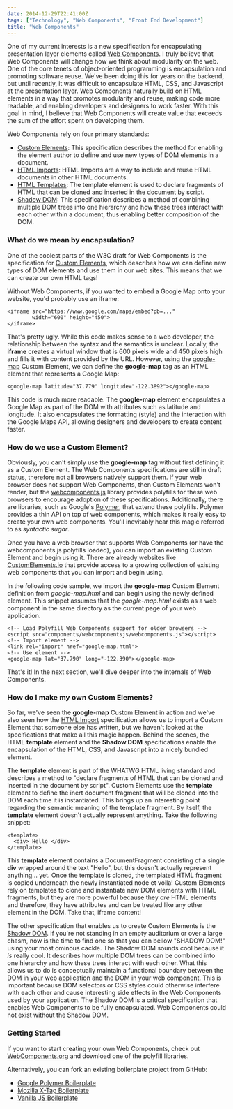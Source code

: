 ```yaml
---
date: 2014-12-29T22:41:00Z
tags: ["Technology", "Web Components", "Front End Development"]
title: "Web Components"
---
```


One of my current interests is a new specification for encapsulating presentation layer elements called [Web Components](http://webcomponents.org/). I truly believe that Web Components will change how we think about modularity on the web.  One of the core tenets of object-oriented programming is encapsulation and promoting software reuse. We've been doing this for years on the backend, but until recently, it was difficult to encapsulate HTML, CSS, and Javascript at the presentation layer. Web Components naturally build on HTML elements in a way that promotes modularity and reuse, making code more readable, and enabling developers and designers to work faster. With this goal in mind, I believe that Web Components will create value that exceeds the sum of the effort spent on developing them.

Web Components rely on four primary standards:

* [Custom Elements](http://w3c.github.io/webcomponents/spec/custom/): This specification describes the method for enabling the element author to define and use new types of DOM elements in a document.
* [HTML Imports](http://w3c.github.io/webcomponents/spec/imports/): HTML Imports are a way to include and reuse HTML documents in other HTML documents.
* [HTML Templates](https://html.spec.whatwg.org/multipage/scripting.html#the-template-element): The template element is used to declare fragments of HTML that can be cloned and inserted in the document by script.
* [Shadow DOM](http://w3c.github.io/webcomponents/spec/shadow/): This specification describes a method of combining multiple DOM trees into one hierarchy and how these trees interact with each other within a document, thus enabling better composition of the DOM.

### What do we mean by encapsulation?

One of the coolest parts of the W3C draft for Web Components is the specification for [Custom Elements](http://w3c.github.io/webcomponents/spec/custom/), which describes how we can define new types of DOM elements and use them in our web sites. This means that we can create our own HTML tags!

Without Web Components, if you wanted to embed a Google Map onto your website, you'd probably use an iframe:

```
<iframe src="https://www.google.com/maps/embed?pb=..." 
        width="600" height="450">
</iframe>
```

That's pretty ugly. While this code makes sense to a web developer, the relationship between the syntax and the semantics is unclear. Locally, the **iframe** creates a virtual window that is 600 pixels wide and 450 pixels high and fills it with content provided by the URL. However, using the [google-map](http://googlewebcomponents.github.io/google-map/components/google-map/) Custom Element, we can define the **google-map** tag as an HTML element that represents a Google Map:

```
<google-map latitude="37.779" longitude="-122.3892"></google-map>
```

This code is much more readable. The **google-map** element encapsulates a Google Map as part of the DOM with attributes such as latitude and longitude. It also encapsulates the formatting (style) and the interaction with the Google Maps API, allowing designers and developers to create content faster.

### How do we use a Custom Element?

Obviously, you can't simply use the **google-map** tag without first defining it as a Custom Element. The Web Components specifications are still in draft status, therefore not all browsers natively support them. If your web browser does not support Web Components, then Custom Elements won't render, but the [webcomponents.js](http://webcomponents.org/polyfills/) library provides polyfills for these web browsers to encourage adoption of these specifications. Additionally, there are libraries, such as Google's [Polymer](https://www.polymer-project.org/), that extend these polyfills. Polymer provides a thin API on top of web components, which makes it really easy to create your own web components. You'll inevitably hear this magic referred to as *syntactic sugar*.

Once you have a web browser that supports Web Components (or have the webcomponents.js polyfills loaded), you can import an existing Custom Element and begin using it. There are already websites like [CustomElements.io](http://customelements.io/) that provide access to a growing collection of existing web components that you can import and begin using.

In the following code sample, we import the **google-map** Custom Element definition from *google-map.html* and can begin using the newly defined element. This snippet assumes that the *google-map.html* exists as a web component in the same directory as the current page of your web application.

```
<!-- Load Polyfill Web Components support for older browsers -->
<script src="components/webcomponentsjs/webcomponents.js"></script>
<!-- Import element -->
<link rel="import" href="google-map.html">
<!-- Use element -->
<google-map lat="37.790" long="-122.390"></google-map>
```

That's it! In the next section, we'll dive deeper into the internals of Web Components.

### How do I make my own Custom Elements?

So far, we've seen the **google-map** Custom Element in action and we've also seen how the [HTML Import](http://w3c.github.io/webcomponents/spec/imports/) specification allows us to import a Custom Element that someone else has written, but we haven't looked at the specifications that make all this magic happen. Behind the scenes, the HTML **template** element and the **Shadow DOM** specifications enable the encapsulation of the HTML, CSS, and Javascript into a nicely bundled element.

The **template** element is part of the WHATWG HTML living standard and describes a method to "declare fragments of HTML that can be cloned and inserted in the document by script". Custom Elements use the **template** element to define the inert document fragment that will be cloned into the DOM each time it is instantiated. This brings up an interesting point regarding the semantic meaning of the template fragment.  By itself, the **template** element doesn't actually represent anything.  Take the following snippet:

```
<template>
  <div> Hello </div>
</template>
```

This **template** element contains a DocumentFragment consisting of a single **div** wrapped around the text "Hello", but this doesn't actually represent anything... yet. Once the template is cloned, the templated HTML fragment is copied underneath the newly instantiated node et voila! Custom Elements rely on templates to clone and instantiate new DOM elements with HTML fragments, but they are more powerful because they *are* HTML elements and therefore, they have attributes and can be treated like any other element in the DOM.  Take that, iframe content!

The other specification that enables us to create Custom Elements is the [Shadow DOM](http://w3c.github.io/webcomponents/spec/shadow/). If you're not standing in an empty auditorium or over a large chasm, now is the time to find one so that you can bellow "SHADOW DOM!" using your most ominous cackle.  The Shadow DOM sounds cool because it *is* really cool. It describes how multiple DOM trees can be combined into one hierarchy and how these trees interact with each other. What this allows us to do is conceptually maintain a functional boundary between the DOM in your web application and the DOM in your web component. This is important because DOM selectors or CSS styles could otherwise interfere with each other and cause interesting side effects in the Web Components used by your application. The Shadow DOM is a critical specification that enables Web Components to be fully encapsulated. Web Components could not exist without the Shadow DOM.

### Getting Started

If you want to start creating your own Web Components, check out [WebComponents.org](http://webcomponents.org/) and download one of the polyfill libraries.

Alternatively, you can fork an existing boilerplate project from GitHub:

 * [Google Polymer Boilerplate](https://github.com/webcomponents/polymer-boilerplate)
 * [Mozilla X-Tag Boilerplate](https://github.com/webcomponents/x-tag-boilerplate)
 * [Vanilla JS Boilerplate](https://github.com/webcomponents/x-tag-boilerplate)
